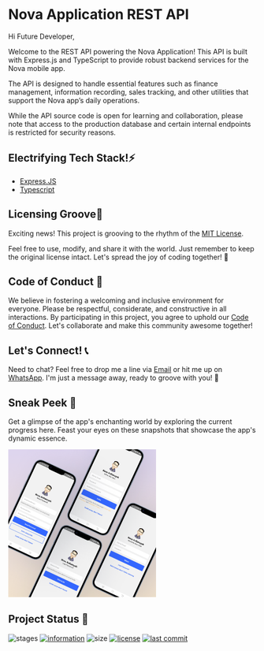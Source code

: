 # Nova Application REST API

Hi Future Developer,

Welcome to the REST API powering the Nova Application! This API is built with Express.js and TypeScript to provide robust backend services for the Nova mobile app.

The API is designed to handle essential features such as finance management, information recording, sales tracking, and other utilities that support the Nova app’s daily operations.

While the API source code is open for learning and collaboration, please note that access to the production database and certain internal endpoints is restricted for security reasons.

## Electrifying Tech Stack!⚡

- [Express.JS]('https://expressjs.com/)
- [Typescript](https://www.typescriptlang.org/)

## Licensing Groove🕺

Exciting news! This project is grooving to the rhythm of the [MIT License](https://github.com/novaardiansyah/novaapp-api/blob/main/LICENSE).

Feel free to use, modify, and share it with the world. Just remember to keep the original license intact. Let's spread the joy of coding together! 🚀

## Code of Conduct 🤝

We believe in fostering a welcoming and inclusive environment for everyone. Please be respectful, considerate, and constructive in all interactions. By participating in this project, you agree to uphold our [Code of Conduct](https://github.com/novaardiansyah/novaapp-api/blob/main/CODE_OF_CONDUCT.md). Let's collaborate and make this community awesome together!


## Let's Connect! 📞

Need to chat? Feel free to drop me a line via [Email](mailto:novaardiansyah78@gmail.com) or hit me up on [WhatsApp](https://wa.me/6289506668480?text=Hi%20Nova,%20I%20have%20a%20question%20about%20your%20project%20on%20GitHub:%20https://github.com/novaardiansyah/novaapp-api). I'm just a message away, ready to groove with you! 📩

## Sneak Peek 🌟

Get a glimpse of the app's enchanting world by exploring the current progress here. Feast your eyes on these snapshots that showcase the app's dynamic essence.

<img src="https://raw.githubusercontent.com/novaardiansyah/reactnative-novaapp/refs/heads/main/public/mockup.png" width="300" />

## Project Status 🚀 

![stages](https://img.shields.io/badge/stages-development-informational)
[![information](https://img.shields.io/badge/information-references-informational)](https://github.com/novaardiansyah/novaapp-api/blob/main/references.json)
![size](https://img.shields.io/github/repo-size/novaardiansyah/novaapp-api?label=size&color=informational)
[![license](https://img.shields.io/badge/license-MIT-blue.svg)](https://github.com/novaardiansyah/novaapp-api/blob/main/LICENSE)
[![last commit](https://img.shields.io/github/last-commit/novaardiansyah/novaapp-api?label=last%20commit&color=informational)](https://github.com/novaardiansyah/novaapp-api/commits/main)